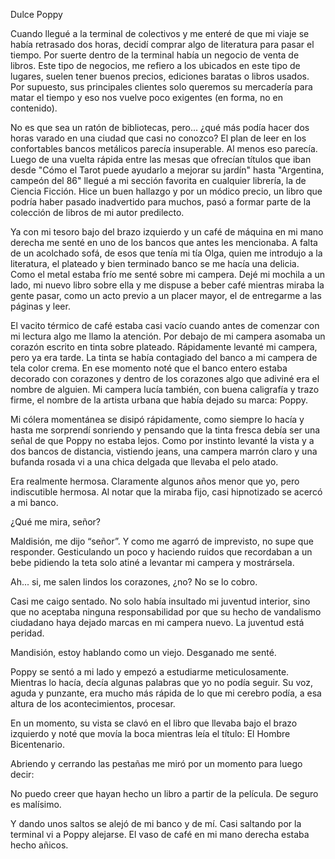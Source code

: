 <html><body><p>Dulce Poppy



Cuando llegué a la terminal de colectivos y me enteré de que mi viaje se había retrasado dos horas, decidí comprar algo de literatura para pasar el tiempo. Por suerte dentro de la terminal había un negocio de venta de libros. Este tipo de negocios, me refiero a los ubicados en este tipo de lugares, suelen tener buenos precios, ediciones baratas o libros usados. Por supuesto, sus principales clientes solo queremos su mercadería para matar el tiempo y eso nos vuelve poco exigentes (en forma, no en contenido).



No es que sea un ratón de bibliotecas, pero... ¿qué más podía hacer dos horas varado en una ciudad que casi no conozco? El plan de leer en los confortables bancos metálicos parecía insuperable. Al menos eso parecía. Luego de una vuelta rápida entre las mesas que ofrecían títulos que iban desde "Cómo el Tarot puede ayudarlo a mejorar su jardín" hasta "Argentina, campeón del 86" llegué a mi sección favorita en cualquier librería, la de Ciencia Ficción. Hice un buen hallazgo y por un módico precio, un libro que podría haber pasado inadvertido para muchos, pasó a formar parte de la colección de libros de mi autor predilecto.



Ya con mi tesoro bajo del brazo izquierdo y un café de máquina en mi mano derecha me senté en uno de los bancos que antes les mencionaba. A falta de un acolchado sofá, de esos que tenía mi tía Olga, quien me introdujo a la literatura, el plateado y bien terminado banco se me hacía una delicia. Como el metal estaba frío me senté sobre mi campera. Dejé mi mochila a un lado, mi nuevo libro sobre ella y me dispuse a beber café mientras miraba la gente pasar, como un acto previo a un placer mayor, el de entregarme a las páginas y leer.



El vacito térmico de café estaba casi vacío cuando antes de comenzar con mi lectura algo me llamo la atención. Por debajo de mi campera asomaba un corazón  escrito en tinta sobre plateado. Rápidamente levanté mi campera, pero ya era tarde. La tinta se había contagiado del banco a mi campera de tela color crema. En ese momento noté que el banco entero estaba decorado con corazones y dentro de los corazones algo que adiviné era el nombre de alguien. Mi campera lucía también, con buena caligrafía y trazo firme, el nombre de la artista urbana que había dejado su marca: Poppy.



Mi cólera momentánea se disipó rápidamente, como siempre lo hacía y hasta me sorprendí sonriendo y pensando que la tinta fresca debía ser una señal de que Poppy no estaba lejos. Como por instinto levanté la vista y a dos bancos de distancia, vistiendo jeans, una campera marrón claro y una bufanda rosada vi a una chica delgada que llevaba el pelo atado.



Era realmente hermosa. Claramente algunos años menor que yo, pero indiscutible hermosa. Al notar que la miraba fijo, casi hipnotizado se acercó a mi banco.



¿Qué me mira, señor?

Maldisión, me dijo “señor”. Y como me agarró de imprevisto, no supe que responder. Gesticulando un poco y haciendo ruidos que recordaban a un bebe pidiendo la teta solo atiné a levantar mi campera y mostrársela.



Ah... si, me salen lindos los corazones, ¿no? No se lo cobro.



Casi me caigo sentado. No solo había insultado mi juventud interior, sino que no aceptaba ninguna responsabilidad por que su hecho de vandalismo ciudadano haya dejado marcas en mi campera nuevo. La juventud está peridad.



Mandisión, estoy hablando como un viejo. Desganado me senté.



Poppy se sentó a mi lado y empezó a estudiarme meticulosamente. Mientras lo hacía, decía algunas palabras que yo no podía seguir. Su voz, aguda y punzante, era mucho más rápida de lo que mi cerebro podía, a esa altura de los acontecimientos, procesar.



En un momento, su vista se clavó en el libro que llevaba bajo el brazo izquierdo y noté que movía la boca mientras leía el título: El Hombre Bicentenario.



Abriendo y cerrando las pestañas me miró por un momento para luego decir:



No puedo creer que hayan hecho un libro a partir de la película. De seguro es malísimo.



Y dando unos saltos se alejó de mi banco y de mí. Casi saltando por la terminal vi a Poppy alejarse. El vaso de café en mi mano derecha estaba hecho añicos.</p></body></html>